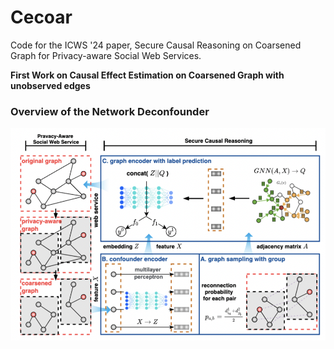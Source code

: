 # Cecoar

Code for the ICWS '24 paper, Secure Causal Reasoning on Coarsened Graph for Privacy-aware Social Web Services.

**First Work on Causal Effect Estimation on Coarsened Graph with unobserved edges**


### Overview of the Network Deconfounder

![overview of the Network](ICWS_2024_Intro.png)

